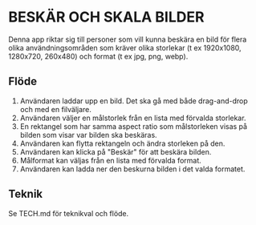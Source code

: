 # BESKÄR OCH SKALA BILDER

Denna app riktar sig till personer som vill kunna beskära en bild för flera olika användningsområden som kräver olika storlekar (t ex 1920x1080, 1280x720, 260x480) och format (t ex jpg, png, webp).

## Flöde

1. Användaren laddar upp en bild. Det ska gå med både drag-and-drop och med en filväljare.
2. Användaren väljer en målstorlek från en lista med förvalda storlekar.
3. En rektangel som har samma aspect ratio som målstorleken visas på bilden som visar var bilden ska beskäras.
4. Användaren kan flytta rektangeln och ändra storleken på den.
5. Användaren kan klicka på "Beskär" för att beskära bilden.
6. Målformat kan väljas från en lista med förvalda format.
6. Användaren kan ladda ner den beskurna bilden i det valda formatet.

## Teknik

Se TECH.md för teknikval och flöde.